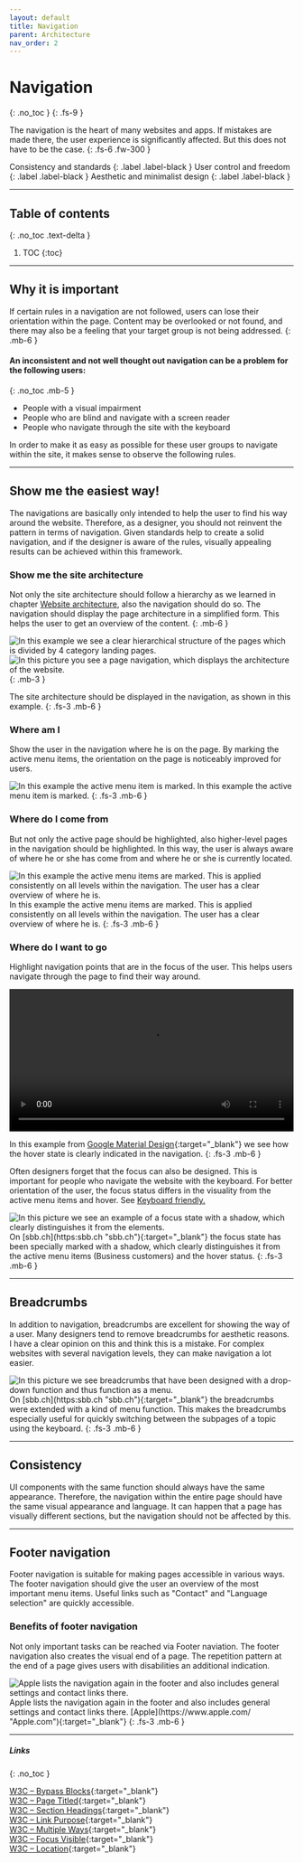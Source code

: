 ```yaml
---
layout: default
title: Navigation
parent: Architecture
nav_order: 2
---
```


# Navigation
{: .no_toc }
{: .fs-9 }

The navigation is the heart of many websites and apps. If mistakes are made there, the user experience is significantly affected. But this does not have to be the case.
{: .fs-6 .fw-300 }

Consistency and standards
{: .label .label-black }
User control and freedom
{: .label .label-black }
Aesthetic and minimalist design
{: .label .label-black }

---

## Table of contents
{: .no_toc .text-delta }

1. TOC
{:toc}

---

## Why it is important
If certain rules in a navigation are not followed, users can lose their orientation within the page. Content may be overlooked or not found, and there may also be a feeling that your target group is not being addressed. 
{: .mb-6 }

#### An inconsistent and not well thought out navigation can be a problem for the following users:
{: .no_toc .mb-5 }

- People with a visual impairment
- People who are blind and navigate with a screen reader
- People who navigate through the site with the keyboard

In order to make it as easy as possible for these user groups to navigate within the site, it makes sense to observe the following rules.

---

## Show me the easiest way!

The navigations are basically only intended to help the user to find his way around the website. Therefore, as a designer, you should not reinvent the pattern in terms of navigation. Given standards help to create a solid navigation, and if the designer is aware of the rules, visually appealing results can be achieved within this framework.


### Show me the site architecture

Not only the site architecture should follow a hierarchy as we learned in chapter <a href="/Accessibility-Designer-Guide/docs/Architecture/website-architecture/"> Website architecture</a>, also the navigation should do so. The navigation should display the page architecture in a simplified form. This helps the user to get an overview of the content.
{: .mb-6 }

<div id="container1">
 <!-- The before image is first -->
 <img src="{{ '/assets/images/navigation/flow.png' | prepend: site.baseurl }}" alt="In this example we see a clear hierarchical structure of the pages which is divided by 4 category landing pages."/>
 <!-- The after image is last -->
 <img src="{{ '/assets/images/navigation/navigation_structure.png' | prepend: site.baseurl }}" alt="In this picture you see a page navigation, which displays the architecture of the website."/>
</div>
{: .mb-3 }

The site architecture should be displayed in the navigation, as shown in this example.
{: .fs-3 .mb-6 }

### Where am I
Show the user in the navigation where he is on the page. By marking the active menu items, the orientation on the page is noticeably improved for users.

<img src="{{ '/assets/images/navigation/navigation_where.png' | prepend: site.baseurl }}" alt="In this example the active menu item is marked."/>
In this example the active menu item is marked.
{: .fs-3 .mb-6 }

### Where do I come from
But not only the active page should be highlighted, also higher-level pages in the navigation should be highlighted. In this way, the user is always aware of where he or she has come from and where he or she is currently located.

<img src="{{ '/assets/images/navigation/navigation_from.png' | prepend: site.baseurl }}" alt="In this example the active menu items are marked. This is applied consistently on all levels within the navigation. The user has a clear overview of where he is."/>
In this example the active menu items are marked. This is applied consistently on all levels within the navigation. The user has a clear overview of where he is.
{: .fs-3 .mb-6 }

### Where do I want to go
Highlight navigation points that are in the focus of the user. This helps users navigate through the page to find their way around.

<video width="100%" height="auto" controls>
    <source src="{{ '/assets/videos/hover.mp4' | prepend: site.baseurl }}">
</video>

In this example from [Google Material Design](https://material.io/ "Google MAterial Design"){:target="_blank"}  we see how the hover state is clearly indicated in the navigation.
{: .fs-3 .mb-6 }

Often designers forget that the focus can also be designed. This is important for people who navigate the website with the keyboard. For better orientation of the user, the focus status differs in the visuality from the active menu items and hover. See <a href="/Accessibility-Designer-Guide/docs/Architecture/keyboard-friendly/"> Keyboard friendly.</a>

<img src="{{ '/assets/images/navigation/focus_sbb.png' | prepend: site.baseurl }}" alt="In this picture we see an example of a focus state with a shadow, which clearly distinguishes it from the elements."/>
On [sbb.ch](https:sbb.ch "sbb.ch"){:target="_blank"} the focus state has been specially marked with a shadow, which clearly distinguishes it from the active menu items (Business customers) and the hover status.
{: .fs-3 .mb-6 }

---

## Breadcrumbs
In addition to navigation, breadcrumbs are excellent for showing the way of a user. Many designers tend to remove breadcrumbs for aesthetic reasons. I have a clear opinion on this and think this is a mistake. For complex websites with several navigation levels, they can make navigation a lot easier.

<img src="{{ '/assets/images/navigation/navigation_sbb_breadcrumbs.png' | prepend: site.baseurl }}" alt="In this picture we see breadcrumbs that have been designed with a drop-down function and thus function as a menu."/>
On [sbb.ch](https:sbb.ch "sbb.ch"){:target="_blank"} the breadcrumbs were extended with a kind of menu function. This makes the breadcrumbs especially useful for quickly switching between the subpages of a topic using the keyboard.
{: .fs-3 .mb-6 }


---

## Consistency
UI components with the same function should always have the same appearance. Therefore, the navigation within the entire page should have the same visual appearance and language. It can happen that a page has visually different sections, but the navigation should not be affected by this.

---

## Footer navigation
Footer navigation is suitable for making pages accessible in various ways. The footer navigation should give the user an overview of the most important menu items. Useful links such as "Contact" and "Language selection" are quickly accessible.

### Benefits of footer navigation
Not only important tasks can be reached via Footer naviation. The footer navigation also creates the visual end of a page. The repetition pattern at the end of a page gives users with disabilities an additional indication.

<img src="{{ '/assets/images/keyboard/footer.png' | prepend: site.baseurl }}" alt="Apple lists the navigation again in the footer and also includes general settings and contact links there."/>
Apple lists the navigation again in the footer and also includes general settings and contact links there. [Apple](https://www.apple.com/ "Apple.com"){:target="_blank"}
{: .fs-3 .mb-6 }

---


##### Links
{: .no_toc }

[W3C – Bypass Blocks](https://www.w3.org/WAI/WCAG21/Understanding/bypass-blocks "W3C – Bypass Blocks"){:target="_blank"} <br>
[W3C – Page Titled](https://www.w3.org/WAI/WCAG21/Understanding/page-titled.html "W3C – Page Titled"){:target="_blank"} <br>
[W3C – Section Headings](https://www.w3.org/WAI/WCAG21/Understanding/section-headings.html "W3C – Section Headings"){:target="_blank"} <br>
[W3C – Link Purpose](https://www.w3.org/WAI/WCAG21/Understanding/link-purpose-link-only.html "W3C – Link Purpose"){:target="_blank"} <br>
[W3C – Multiple Ways](https://www.w3.org/WAI/WCAG21/Understanding/multiple-ways "W3C – Multiple Ways"){:target="_blank"} <br>
[W3C – Focus Visible](https://www.w3.org/WAI/WCAG21/Understanding/focus-visible "W3C – Focus Visible"){:target="_blank"} <br>
[W3C – Location](https://www.w3.org/WAI/WCAG21/Understanding/location "W3C – Location"){:target="_blank"} <br>